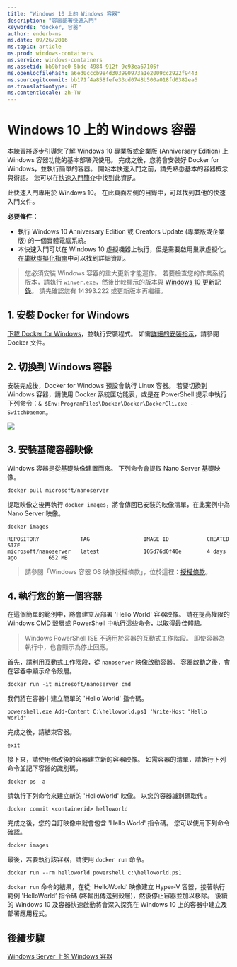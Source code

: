 ```yaml
---
title: "Windows 10 上的 Windows 容器"
description: "容器部署快速入門"
keywords: "docker, 容器"
author: enderb-ms
ms.date: 09/26/2016
ms.topic: article
ms.prod: windows-containers
ms.service: windows-containers
ms.assetid: bb9bfbe0-5bdc-4984-912f-9c93ea67105f
ms.openlocfilehash: a6ed0cccb984d303990973a1e2009cc2922f9443
ms.sourcegitcommit: bb171f4a858fefe33dd0748b500a018fd0382ea6
ms.translationtype: HT
ms.contentlocale: zh-TW
---
```

# <a name="windows-containers-on-windows-10"></a>Windows 10 上的 Windows 容器

本練習將逐步引導您了解 Windows 10 專業版或企業版 (Anniversary Edition) 上 Windows 容器功能的基本部署與使用。 完成之後，您將會安裝好 Docker for Windows，並執行簡單的容器。 開始本快速入門之前，請先熟悉基本的容器概念與術語。 您可以在[快速入門簡介](./index.md)中找到此資訊。

此快速入門專用於 Windows 10。 在此頁面左側的目錄中，可以找到其他的快速入門文件。

**必要條件：**

- 執行 Windows 10 Anniversary Edition 或 Creators Update (專業版或企業版) 的一個實體電腦系統。   
- 本快速入門可以在 Windows 10 虛擬機器上執行，但是需要啟用巢狀虛擬化。 在[巢狀虛擬化指南](https://msdn.microsoft.com/en-us/virtualization/hyperv_on_windows/user_guide/nesting)中可以找到詳細資訊。

> 您必須安裝 Windows 容器的重大更新才能運作。
> 若要檢查您的作業系統版本，請執行 `winver.exe`，然後比較顯示的版本與 [Windows 10 更新記錄](https://support.microsoft.com/en-us/help/12387/windows-10-update-history)。
> 請先確認您有 14393.222 或更新版本再繼續。

## <a name="1-install-docker-for-windows"></a>1. 安裝 Docker for Windows

[下載 Docker for Windows](https://download.docker.com/win/stable/InstallDocker.msi)，並執行安裝程式。 如需[詳細的安裝指示](https://docs.docker.com/docker-for-windows/install)，請參閱 Docker 文件。

## <a name="2-switch-to-windows-containers"></a>2. 切換到 Windows 容器

安裝完成後，Docker for Windows 預設會執行 Linux 容器。 若要切換到 Windows 容器，請使用 Docker 系統匣功能表，或是在 PowerShell 提示中執行下列命令：`& $Env:ProgramFiles\Docker\Docker\DockerCli.exe -SwitchDaemon`。

![](./media/docker-for-win-switch.png)

## <a name="3-install-base-container-images"></a>3. 安裝基礎容器映像

Windows 容器是從基礎映像建置而來。 下列命令會提取 Nano Server 基礎映像。

```none
docker pull microsoft/nanoserver
```

提取映像之後再執行 `docker images`，將會傳回已安裝的映像清單，在此案例中為 Nano Server 映像。

```none
docker images

REPOSITORY             TAG                 IMAGE ID            CREATED             SIZE
microsoft/nanoserver   latest              105d76d0f40e        4 days ago          652 MB
```

> 請參閱「Windows 容器 OS 映像授權條款」，位於這裡：[授權條款](../images-eula.md)。

## <a name="4-run-your-first-container"></a>4. 執行您的第一個容器

在這個簡單的範例中，將會建立及部署 'Hello World' 容器映像。 請在提高權限的 Windows CMD 殼層或 PowerShell 中執行這些命令，以取得最佳體驗。

> Windows PowerShell ISE 不適用於容器的互動式工作階段。 即使容器為執行中，也會顯示為停止回應。

首先，請利用互動式工作階段，從 `nanoserver` 映像啟動容器。 容器啟動之後，會在容器中顯示命令殼層。  

```none
docker run -it microsoft/nanoserver cmd
```

我們將在容器中建立簡單的 'Hello World' 指令碼。

```none
powershell.exe Add-Content C:\helloworld.ps1 'Write-Host "Hello World"'
```   

完成之後，請結束容器。

```none
exit
```

接下來，請使用修改後的容器建立新的容器映像。 如需容器的清單，請執行下列命令並記下容器的識別碼。

```none
docker ps -a
```

請執行下列命令來建立新的 'HelloWorld' 映像。 以您的容器識別碼取代 <containerid>。

```none
docker commit <containerid> helloworld
```

完成之後，您的自訂映像中就會包含 'Hello World' 指令碼。 您可以使用下列命令確認。

```none
docker images
```

最後，若要執行該容器，請使用 `docker run` 命令。

```none
docker run --rm helloworld powershell c:\helloworld.ps1
```

`docker run` 命令的結果，在從 'HelloWorld’ 映像建立 Hyper-V 容器，接著執行範例 'HelloWorld’ 指令碼 (將輸出傳送到殼層)，然後停止容器並加以移除。
後續的 Windows 10 及容器快速啟動將會深入探究在 Windows 10 上的容器中建立及部署應用程式。

## <a name="next-steps"></a>後續步驟

[Windows Server 上的 Windows 容器](./quick-start-windows-server.md)
